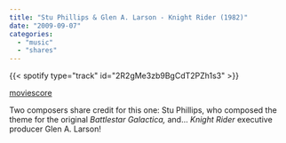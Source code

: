 ```yaml
---
title: "Stu Phillips & Glen A. Larson - Knight Rider (1982)"
date: "2009-09-07"
categories:
  - "music"
  - "shares"
---
```


{{< spotify type="track" id="2R2gMe3zb9BgCdT2PZh1s3" >}}

[moviescore](http://moviescore.tumblr.com/post/181489634/stu-phillips-glen-a-larson-main-theme-knight)

Two composers share credit for this one: Stu Phillips, who composed the theme for the original _Battlestar Galactica,_ and… _Knight Rider_ executive producer Glen A. Larson!
